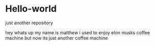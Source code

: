 # Hello-world
just another repository 

hey whats up my name is matthew 
i used to enjoy elon musks coffee machine but now its just another coffee machine 
